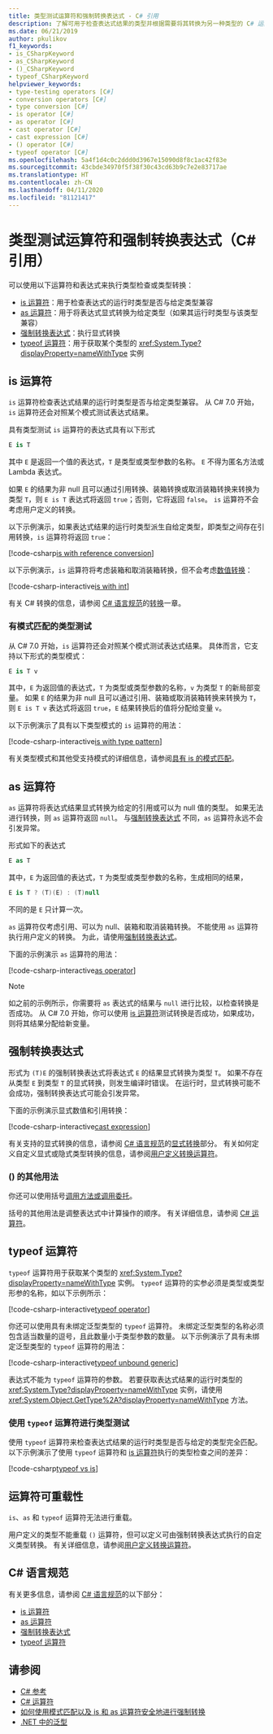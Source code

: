 ```yaml
---
title: 类型测试运算符和强制转换表达式 - C# 引用
description: 了解可用于检查表达式结果的类型并根据需要将其转换为另一种类型的 C# 运算符。
ms.date: 06/21/2019
author: pkulikov
f1_keywords:
- is_CSharpKeyword
- as_CSharpKeyword
- ()_CSharpKeyword
- typeof_CSharpKeyword
helpviewer_keywords:
- type-testing operators [C#]
- conversion operators [C#]
- type conversion [C#]
- is operator [C#]
- as operator [C#]
- cast operator [C#]
- cast expression [C#]
- () operator [C#]
- typeof operator [C#]
ms.openlocfilehash: 5a4f1d4c0c2ddd0d3967e15090d8f8c1ac42f83e
ms.sourcegitcommit: 43cbde34970f5f38f30c43cd63b9c7e2e83717ae
ms.translationtype: HT
ms.contentlocale: zh-CN
ms.lasthandoff: 04/11/2020
ms.locfileid: "81121417"
---
```

# <a name="type-testing-operators-and-cast-expression-c-reference"></a>类型测试运算符和强制转换表达式（C# 引用）

可以使用以下运算符和表达式来执行类型检查或类型转换：

- [is 运算符](#is-operator)：用于检查表达式的运行时类型是否与给定类型兼容
- [as 运算符](#as-operator)：用于将表达式显式转换为给定类型（如果其运行时类型与该类型兼容）
- [强制转换表达式](#cast-expression)：执行显式转换
- [typeof 运算符](#typeof-operator)：用于获取某个类型的 <xref:System.Type?displayProperty=nameWithType> 实例

## <a name="is-operator"></a>is 运算符

`is` 运算符检查表达式结果的运行时类型是否与给定类型兼容。 从 C# 7.0 开始，`is` 运算符还会对照某个模式测试表达式结果。

具有类型测试 `is` 运算符的表达式具有以下形式

```csharp
E is T
```

其中 `E` 是返回一个值的表达式，`T` 是类型或类型参数的名称。 `E` 不得为匿名方法或 Lambda 表达式。

如果 `E` 的结果为非 null 且可以通过引用转换、装箱转换或取消装箱转换来转换为类型 `T`，则 `E is T` 表达式将返回 `true`；否则，它将返回 `false`。 `is` 运算符不会考虑用户定义的转换。

以下示例演示，如果表达式结果的运行时类型派生自给定类型，即类型之间存在引用转换，`is` 运算符将返回 `true`：

[!code-csharp[is with reference conversion](snippets/TypeTestingAndConversionOperators.cs#IsWithReferenceConversion)]

以下示例演示，`is` 运算符将考虑装箱和取消装箱转换，但不会考虑[数值转换](../builtin-types/numeric-conversions.md)：

[!code-csharp-interactive[is with int](snippets/TypeTestingAndConversionOperators.cs#IsWithInt)]

有关 C# 转换的信息，请参阅 [C# 语言规范](~/_csharplang/spec/introduction.md)的[转换](~/_csharplang/spec/conversions.md)一章。

### <a name="type-testing-with-pattern-matching"></a>有模式匹配的类型测试

从 C# 7.0 开始，`is` 运算符还会对照某个模式测试表达式结果。 具体而言，它支持以下形式的类型模式：

```csharp
E is T v
```

其中，`E` 为返回值的表达式，`T` 为类型或类型参数的名称，`v` 为类型 `T` 的新局部变量。 如果 `E` 的结果为非 null 且可以通过引用、装箱或取消装箱转换来转换为 `T`，则 `E is T v` 表达式将返回 `true`，`E` 结果转换后的值将分配给变量 `v`。

以下示例演示了具有以下类型模式的 `is` 运算符的用法：

[!code-csharp-interactive[is with type pattern](snippets/TypeTestingAndConversionOperators.cs#IsTypePattern)]

有关类型模式和其他受支持模式的详细信息，请参阅[具有 is 的模式匹配](../keywords/is.md#pattern-matching-with-is)。

## <a name="as-operator"></a>as 运算符

`as` 运算符将表达式结果显式转换为给定的引用或可以为 null 值的类型。 如果无法进行转换，则 `as` 运算符返回 `null`。 与[强制转换表达式](#cast-expression) 不同，`as` 运算符永远不会引发异常。

形式如下的表达式

```csharp
E as T
```

其中，`E` 为返回值的表达式，`T` 为类型或类型参数的名称，生成相同的结果，

```csharp
E is T ? (T)(E) : (T)null
```

不同的是 `E` 只计算一次。

`as` 运算符仅考虑引用、可以为 null、装箱和取消装箱转换。 不能使用 `as` 运算符执行用户定义的转换。 为此，请使用[强制转换表达式](#cast-expression)。

下面的示例演示 `as` 运算符的用法：

[!code-csharp-interactive[as operator](snippets/TypeTestingAndConversionOperators.cs#AsOperator)]

> [!NOTE]
> 如之前的示例所示，你需要将 `as` 表达式的结果与 `null` 进行比较，以检查转换是否成功。 从 C# 7.0 开始，你可以使用 [is 运算符](#type-testing-with-pattern-matching)测试转换是否成功，如果成功，则将其结果分配给新变量。

## <a name="cast-expression"></a>强制转换表达式

形式为 `(T)E` 的强制转换表达式将表达式 `E` 的结果显式转换为类型 `T`。 如果不存在从类型 `E` 到类型 `T` 的显式转换，则发生编译时错误。 在运行时，显式转换可能不会成功，强制转换表达式可能会引发异常。

下面的示例演示显式数值和引用转换：

[!code-csharp-interactive[cast expression](snippets/TypeTestingAndConversionOperators.cs#Cast)]

有关支持的显式转换的信息，请参阅 [C# 语言规范](~/_csharplang/spec/introduction.md)的[显式转换](~/_csharplang/spec/conversions.md#explicit-conversions)部分。 有关如何定义自定义显式或隐式类型转换的信息，请参阅[用户定义转换运算符](user-defined-conversion-operators.md)。

### <a name="other-usages-of-"></a>() 的其他用法

你还可以使用括号[调用方法或调用委托](member-access-operators.md#invocation-expression-)。

括号的其他用法是调整表达式中计算操作的顺序。 有关详细信息，请参阅 [C# 运算符](index.md)。

## <a name="typeof-operator"></a>typeof 运算符

`typeof` 运算符用于获取某个类型的 <xref:System.Type?displayProperty=nameWithType> 实例。 `typeof` 运算符的实参必须是类型或类型形参的名称，如以下示例所示：

[!code-csharp-interactive[typeof operator](snippets/TypeTestingAndConversionOperators.cs#TypeOf)]

你还可以使用具有未绑定泛型类型的 `typeof` 运算符。 未绑定泛型类型的名称必须包含适当数量的逗号，且此数量小于类型参数的数量。 以下示例演示了具有未绑定泛型类型的 `typeof` 运算符的用法：

[!code-csharp-interactive[typeof unbound generic](snippets/TypeTestingAndConversionOperators.cs#TypeOfUnboundGeneric)]

表达式不能为 `typeof` 运算符的参数。 若要获取表达式结果的运行时类型的 <xref:System.Type?displayProperty=nameWithType> 实例，请使用 <xref:System.Object.GetType%2A?displayProperty=nameWithType> 方法。

### <a name="type-testing-with-the-typeof-operator"></a>使用 `typeof` 运算符进行类型测试

使用 `typeof` 运算符来检查表达式结果的运行时类型是否与给定的类型完全匹配。 以下示例演示了使用 `typeof` 运算符和 [is 运算符](#is-operator)执行的类型检查之间的差异：

[!code-csharp[typeof vs is](snippets/TypeTestingAndConversionOperators.cs#TypeCheckWithTypeOf)]

## <a name="operator-overloadability"></a>运算符可重载性

`is`、`as` 和 `typeof` 运算符无法进行重载。

用户定义的类型不能重载 `()` 运算符，但可以定义可由强制转换表达式执行的自定义类型转换。 有关详细信息，请参阅[用户定义转换运算符](user-defined-conversion-operators.md)。

## <a name="c-language-specification"></a>C# 语言规范

有关更多信息，请参阅 [C# 语言规范](~/_csharplang/spec/introduction.md)的以下部分：

- [is 运算符](~/_csharplang/spec/expressions.md#the-is-operator)
- [as 运算符](~/_csharplang/spec/expressions.md#the-as-operator)
- [强制转换表达式](~/_csharplang/spec/expressions.md#cast-expressions)
- [typeof 运算符](~/_csharplang/spec/expressions.md#the-typeof-operator)

## <a name="see-also"></a>请参阅

- [C# 参考](../index.md)
- [C# 运算符](index.md)
- [如何使用模式匹配以及 is 和 as 运算符安全地进行强制转换](../../how-to/safely-cast-using-pattern-matching-is-and-as-operators.md)
- [.NET 中的泛型](../../../standard/generics/index.md)
